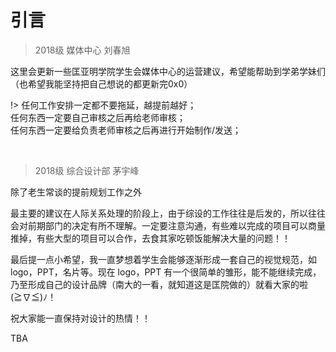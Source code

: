 
# 引言

> 2018级 媒体中心 刘春旭

这里会更新一些匡亚明学院学生会媒体中心的运营建议，希望能帮助到学弟学妹们（也希望我能坚持把自己想说的都更新完0x0）

!> 任何工作安排一定都不要拖延，越提前越好；\
任何东西一定要自己审核之后再给老师审核； \
任何东西一定要给负责老师审核之后再进行开始制作/发送；

<br>

> 2018级 综合设计部 茅宇峰

除了老生常谈的提前规划工作之外

最主要的建议在人际关系处理的阶段上，由于综设的工作往往是后发的，所以往往会对前期部门的决定有所不理解。一定要注意沟通，有些难以完成的项目可以商量推掉，有些大型的项目可以合作，去食其家吃顿饭能解决大量的问题！！

最后提一点小希望，我一直梦想着学生会能够逐渐形成一套自己的视觉规范，如 logo，PPT，名片等。现在 logo，PPT 有一个很简单的雏形，能不能继续完成，乃至形成自己的设计品牌（南大的一看，就知道这是匡院做的）就看大家的啦 (≧∇≦)ﾉ！

祝大家能一直保持对设计的热情！！




TBA
